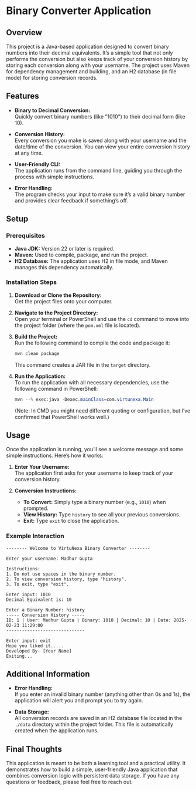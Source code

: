 # Binary Converter Application

## Overview

This project is a Java-based application designed to convert binary numbers into their decimal equivalents. It’s a simple tool that not only performs the conversion but also keeps track of your conversion history by storing each conversion along with your username. The project uses Maven for dependency management and building, and an H2 database (in file mode) for storing conversion records.

## Features

- **Binary to Decimal Conversion:**  
  Quickly convert binary numbers (like "1010") to their decimal form (like 10).

- **Conversion History:**  
  Every conversion you make is saved along with your username and the date/time of the conversion. You can view your entire conversion history at any time.

- **User-Friendly CLI:**  
  The application runs from the command line, guiding you through the process with simple instructions.

- **Error Handling:**  
  The program checks your input to make sure it’s a valid binary number and provides clear feedback if something’s off.

## Setup

### Prerequisites

- **Java JDK:** Version 22 or later is required.
- **Maven:** Used to compile, package, and run the project.
- **H2 Database:** The application uses H2 in file mode, and Maven manages this dependency automatically.

### Installation Steps

1. **Download or Clone the Repository:**  
   Get the project files onto your computer.

2. **Navigate to the Project Directory:**  
   Open your terminal or PowerShell and use the `cd` command to move into the project folder (where the `pom.xml` file is located).

3. **Build the Project:**  
   Run the following command to compile the code and package it:
   ```bash
   mvn clean package
   ```
   This command creates a JAR file in the `target` directory.

4. **Run the Application:**  
   To run the application with all necessary dependencies, use the following command in PowerShell:
   ```powershell
   mvn --% exec:java -Dexec.mainClass=com.virtunexa.Main
   ```
   (Note: In CMD you might need different quoting or configuration, but I’ve confirmed that PowerShell works well.)

## Usage

Once the application is running, you’ll see a welcome message and some simple instructions. Here’s how it works:

1. **Enter Your Username:**  
   The application first asks for your username to keep track of your conversion history.

2. **Conversion Instructions:**
    - **To Convert:** Simply type a binary number (e.g., `1010`) when prompted.
    - **View History:** Type `history` to see all your previous conversions.
    - **Exit:** Type `exit` to close the application.

### Example Interaction

```
-------- Welcome to VirtuNexa Binary Converter --------

Enter your username: Madhur Gupta

Instructions:
1. Do not use spaces in the binary number.
2. To view conversion history, type "history".
3. To exit, type "exit".

Enter input: 1010
Decimal Equivalent is: 10

Enter a Binary Number: history
----- Conversion History -----
ID: 1 | User: Madhur Gupta | Binary: 1010 | Decimal: 10 | Date: 2025-02-23 11:29:00
------------------------------

Enter input: exit
Hope you liked it.....
Developed By- [Your Name]
Exiting...
```

## Additional Information

- **Error Handling:**  
  If you enter an invalid binary number (anything other than 0s and 1s), the application will alert you and prompt you to try again.

- **Data Storage:**  
  All conversion records are saved in an H2 database file located in the `./data` directory within the project folder. This file is automatically created when the application runs.

## Final Thoughts

This application is meant to be both a learning tool and a practical utility. It demonstrates how to build a simple, user-friendly Java application that combines conversion logic with persistent data storage. If you have any questions or feedback, please feel free to reach out.